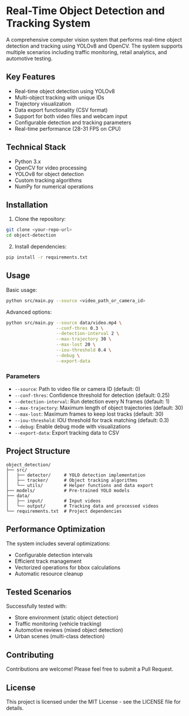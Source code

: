 # Real-Time Object Detection and Tracking System

A comprehensive computer vision system that performs real-time object detection and tracking using YOLOv8 and OpenCV. The system supports multiple scenarios including traffic monitoring, retail analytics, and automotive testing.

## Key Features

- Real-time object detection using YOLOv8
- Multi-object tracking with unique IDs
- Trajectory visualization
- Data export functionality (CSV format)
- Support for both video files and webcam input
- Configurable detection and tracking parameters
- Real-time performance (28-31 FPS on CPU)

## Technical Stack

- Python 3.x
- OpenCV for video processing
- YOLOv8 for object detection
- Custom tracking algorithms
- NumPy for numerical operations

## Installation

1. Clone the repository:

```bash
git clone <your-repo-url>
cd object-detection
```

2. Install dependencies:

```bash
pip install -r requirements.txt
```

## Usage

Basic usage:

```bash
python src/main.py --source <video_path_or_camera_id>
```

Advanced options:

```bash
python src/main.py --source data/video.mp4 \
                   --conf-thres 0.3 \
                   --detection-interval 2 \
                   --max-trajectory 30 \
                   --max-lost 20 \
                   --iou-threshold 0.4 \
                   --debug \
                   --export-data
```

### Parameters

- `--source`: Path to video file or camera ID (default: 0)
- `--conf-thres`: Confidence threshold for detection (default: 0.25)
- `--detection-interval`: Run detection every N frames (default: 1)
- `--max-trajectory`: Maximum length of object trajectories (default: 30)
- `--max-lost`: Maximum frames to keep lost tracks (default: 30)
- `--iou-threshold`: IOU threshold for track matching (default: 0.3)
- `--debug`: Enable debug mode with visualizations
- `--export-data`: Export tracking data to CSV

## Project Structure

```plaintext
object_detection/
├── src/
│   ├── detector/     # YOLO detection implementation
│   ├── tracker/      # Object tracking algorithms
│   └── utils/        # Helper functions and data export
├── models/           # Pre-trained YOLO models
├── data/
│   ├── input/        # Input videos
│   └── output/       # Tracking data and processed videos
└── requirements.txt  # Project dependencies
```

## Performance Optimization

The system includes several optimizations:

- Configurable detection intervals
- Efficient track management
- Vectorized operations for bbox calculations
- Automatic resource cleanup

## Tested Scenarios

Successfully tested with:

- Store environment (static object detection)
- Traffic monitoring (vehicle tracking)
- Automotive reviews (mixed object detection)
- Urban scenes (multi-class detection)

## Contributing

Contributions are welcome! Please feel free to submit a Pull Request.

## License

This project is licensed under the MIT License - see the LICENSE file for details.
